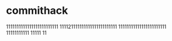 # commithack
1111111111111111111111111
111121111111111111111111111
11111111111111111111111
11111111111
11111
11
